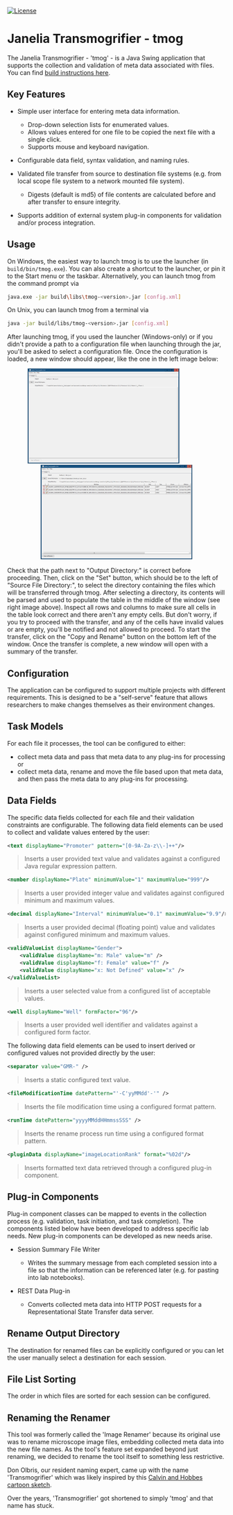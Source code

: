 [![License](https://img.shields.io/badge/License-BSD%203--Clause-orange.svg)](https://github.com/JaneliaSciComp/tmog/blob/master/LICENSE.md)

# Janelia Transmogrifier - tmog

The Janelia Transmogrifier - 'tmog' - is a Java Swing application that supports the collection and 
validation of meta data associated with files.  You can find [build instructions here](docs/BUILD.md). 

## Key Features

* Simple user interface for entering meta data information.
  * Drop-down selection lists for enumerated values.
  * Allows values entered for one file to be copied the next file with a single click.
  * Supports mouse and keyboard navigation.
  
* Configurable data field, syntax validation, and naming rules.

* Validated file transfer from source to destination file systems 
  (e.g. from local scope file system to a network mounted file system).
  * Digests (default is md5) of file contents are calculated before and after transfer to ensure integrity.

* Supports addition of external system plug-in components for validation and/or process integration.

## Usage

On Windows, the easiest way to launch tmog is to use the launcher (in `build/bin/tmog.exe`). You can also create a shortcut to the launcher, or pin it to the Start menu or the taskbar.
Alternatively, you can launch tmog from the command prompt via
```bash
java.exe -jar build\libs\tmog-<version>.jar [config.xml]
```

On Unix, you can launch tmog from a terminal via
```bash
java -jar build/libs/tmog-<version>.jar [config.xml]
```

After launching tmog, if you used the launcher (Windows-only) or if you didn't provide a path to a configuration file when launching through the jar, you'll be asked to select a configuration file.
Once the configuration is loaded, a new window should appear, like the one in the left image below:

<p align="center">
  <img src='docs/tmog_1.png' width='350'>
  &emsp;&emsp;&emsp;&emsp;
  <img src='docs/tmog_2.png' width='350'>
</p>

Check that the path next to "Output Directory:" is correct before proceeding. Then, click on the "Set" button, which should be to the left of "Source File Directory:", to select the directory containing the files which will be transferred through tmog. After selecting a directory, its contents will be parsed and used to populate the table in the middle of the window (see right image above). Inspect all rows and columns to make sure all cells in the table look correct and there aren't any empty cells. But don't worry, if you try to proceed with the transfer, and any of the cells have invalid values or are empty, you'll be notified and not allowed to proceed. To start the transfer, click on the "Copy and Rename" button on the bottom left of the window. Once the transfer is complete, a new window will open with a summary of the transfer.

## Configuration

The application can be configured to support multiple projects with different requirements. 
This is designed to be a "self-serve" feature that allows researchers to make changes themselves as their 
environment changes.

## Task Models

For each file it processes, the tool can be configured to either:
* collect meta data and pass that meta data to any plug-ins for processing or
* collect meta data, rename and move the file based upon that meta data, 
  and then pass the meta data to any plug-ins for processing.

## Data Fields

The specific data fields collected for each file and their validation constraints are configurable. 
The following data field elements can be used to collect and validate values entered by the user:

```xml
<text displayName="Promoter" pattern="[0-9A-Za-z\\-]++"/> 
```
> Inserts a user provided text value and validates against a configured Java regular expression pattern.

```xml
<number displayName="Plate" minimumValue="1" maximumValue="999"/>
```
> Inserts a user provided integer value and validates against configured minimum and maximum values.

```xml
<decimal displayName="Interval" minimumValue="0.1" maximumValue="9.9"/>
```
> Inserts a user provided decimal (floating point) value and validates against configured minimum and maximum values.

```xml
<validValueList displayName="Gender">
    <validValue displayName="m: Male" value="m" />
    <validValue displayName="f: Female" value="f" />
    <validValue displayName="x: Not Defined" value="x" />
</validValueList>
```
> Inserts a user selected value from a configured list of acceptable values.

```xml
<well displayName="Well" formFactor="96"/>
```
> Inserts a user provided well identifier and validates against a configured form factor.

The following data field elements can be used to insert derived or configured values not provided 
directly by the user:

```xml
<separator value="GMR-" />
```
> Inserts a static configured text value.

```xml
<fileModificationTime datePattern="'-C'yyMMdd'-'" />
```
> Inserts the file modification time using a configured format pattern.

```xml
<runTime datePattern="yyyyMMddHHmmssSSS" />
```
> Inserts the rename process run time using a configured format pattern.

```xml
<pluginData displayName="imageLocationRank" format="%02d"/>
```
> Inserts formatted text data retrieved through a configured plug-in component.

## Plug-in Components

Plug-in component classes can be mapped to events in the collection process (e.g. validation, task initiation, and task completion). The components listed below have been developed to address specific lab needs. New plug-in components can be developed as new needs arise.

* Session Summary File Writer
  * Writes the summary message from each completed session into a file so that the information can be referenced later (e.g. for pasting into lab notebooks).

* REST Data Plug-in
  * Converts collected meta data into HTTP POST requests for a Representational State Transfer data server.

## Rename Output Directory

The destination for renamed files can be explicitly configured or you can let the user manually select a destination for each session.


## File List Sorting

The order in which files are sorted for each session can be configured.

## Renaming the Renamer

This tool was formerly called the 'Image Renamer' because its original use was to rename microscope image files, 
embedding collected meta data into the new file names. As the tool's feature set expanded beyond just renaming, 
we decided to rename the tool itself to something less restrictive. 

Don Olbris, our resident naming expert, came up with the name 'Transmogrifier' which was likely inspired 
by this [Calvin and Hobbes cartoon sketch](http://www.lovine.com/hobbes/comics/transmogrifier.html).

Over the years, 'Transmogrifier' got shortened to simply 'tmog' and that name has stuck.